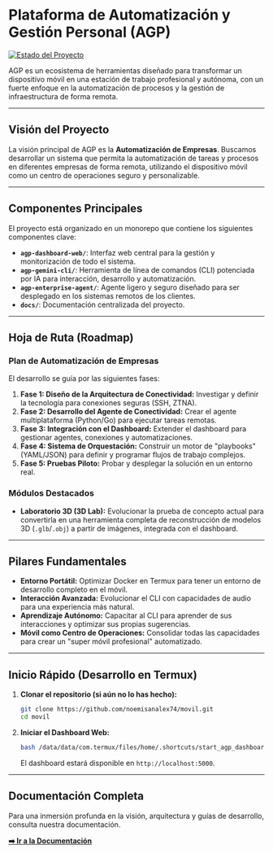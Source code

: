# Plataforma de Automatización y Gestión Personal (AGP)

[![Estado del Proyecto](https://img.shields.io/badge/estado-en%20desarrollo%20activo-green.svg)](https://github.com/noemisanalex74/movil)

AGP es un ecosistema de herramientas diseñado para transformar un dispositivo móvil en una estación de trabajo profesional y autónoma, con un fuerte enfoque en la automatización de procesos y la gestión de infraestructura de forma remota.

---

## Visión del Proyecto

La visión principal de AGP es la **Automatización de Empresas**. Buscamos desarrollar un sistema que permita la automatización de tareas y procesos en diferentes empresas de forma remota, utilizando el dispositivo móvil como un centro de operaciones seguro y personalizable.

---

## Componentes Principales

El proyecto está organizado en un monorepo que contiene los siguientes componentes clave:

*   **`agp-dashboard-web/`**: Interfaz web central para la gestión y monitorización de todo el sistema.
*   **`agp-gemini-cli/`**: Herramienta de línea de comandos (CLI) potenciada por IA para interacción, desarrollo y automatización.
*   **`agp-enterprise-agent/`**: Agente ligero y seguro diseñado para ser desplegado en los sistemas remotos de los clientes.
*   **`docs/`**: Documentación centralizada del proyecto.

---

## Hoja de Ruta (Roadmap)

### Plan de Automatización de Empresas

El desarrollo se guía por las siguientes fases:

1.  **Fase 1: Diseño de la Arquitectura de Conectividad:** Investigar y definir la tecnología para conexiones seguras (SSH, ZTNA).
2.  **Fase 2: Desarrollo del Agente de Conectividad:** Crear el agente multiplataforma (Python/Go) para ejecutar tareas remotas.
3.  **Fase 3: Integración con el Dashboard:** Extender el dashboard para gestionar agentes, conexiones y automatizaciones.
4.  **Fase 4: Sistema de Orquestación:** Construir un motor de "playbooks" (YAML/JSON) para definir y programar flujos de trabajo complejos.
5.  **Fase 5: Pruebas Piloto:** Probar y desplegar la solución en un entorno real.

### Módulos Destacados

*   **Laboratorio 3D (3D Lab):** Evolucionar la prueba de concepto actual para convertirla en una herramienta completa de reconstrucción de modelos 3D (`.glb`/`.obj`) a partir de imágenes, integrada con el dashboard.

---

## Pilares Fundamentales

*   **Entorno Portátil:** Optimizar Docker en Termux para tener un entorno de desarrollo completo en el móvil.
*   **Interacción Avanzada:** Evolucionar el CLI con capacidades de audio para una experiencia más natural.
*   **Aprendizaje Autónomo:** Capacitar al CLI para aprender de sus interacciones y optimizar sus propias sugerencias.
*   **Móvil como Centro de Operaciones:** Consolidar todas las capacidades para crear un "super móvil profesional" automatizado.

---

## Inicio Rápido (Desarrollo en Termux)

1.  **Clonar el repositorio (si aún no lo has hecho):**
    ```bash
    git clone https://github.com/noemisanalex74/movil.git
    cd movil
    ```

2.  **Iniciar el Dashboard Web:**
    ```bash
    bash /data/data/com.termux/files/home/.shortcuts/start_agp_dashboard.sh
    ```
    El dashboard estará disponible en `http://localhost:5000`.

---

## Documentación Completa

Para una inmersión profunda en la visión, arquitectura y guías de desarrollo, consulta nuestra documentación.

**[➡️ Ir a la Documentación](docs/index.md)**